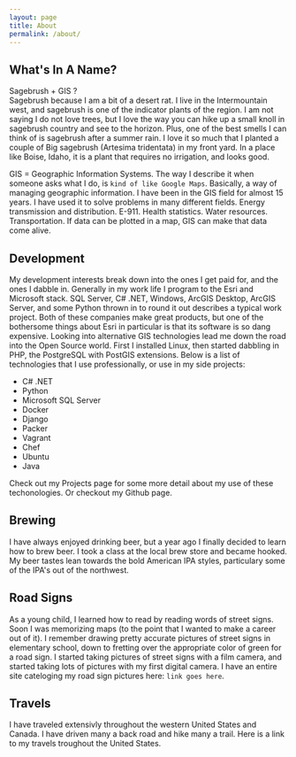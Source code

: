 ```yaml
---
layout: page
title: About
permalink: /about/
---
```


What's In A Name?
-------------------
Sagebrush + GIS ?  
Sagebrush because I am a bit of a desert rat.  I live in the Intermountain west, and sagebrush is one of the indicator plants of the region.  I am not saying I do not love trees, but I love the way you can hike up a small knoll in sagebrush country and see to the horizon.  Plus, one of the best smells I can think of is sagebrush after a summer rain. I love it so much that I planted a couple of Big sagebrush (Artesima tridentata) in my front yard.  In a place like Boise, Idaho, it is a plant that requires no irrigation, and looks good.

GIS = Geographic Information Systems.  The way I describe it when someone asks what I do, is `kind of like Google Maps`.  Basically, a way of managing geographic information.  I have been in the GIS field for almost 15 years.  I have used it to solve problems in many different fields.  Energy transmission and distribution.  E-911.  Health statistics.  Water resources.  Transportation.  If data can be plotted in a map, GIS can make that data come alive.

Development
-------------------
My development interests break down into the ones I get paid for, and the ones I dabble in.  Generally in my work life I program to the Esri and Microsoft stack.  SQL Server, C# .NET, Windows, ArcGIS Desktop, ArcGIS Server, and some Python thrown in to round it out describes a typical work project.  Both of these companies make great products, but one of the bothersome things about Esri in particular is that its software is so dang expensive.  Looking into alternative GIS technologies lead me down the road into the Open Source world.  First I installed Linux, then started dabbling in PHP, the PostgreSQL with PostGIS extensions.  Below is a list of technologies that I use professionally, or use in my side projects:

+ C# .NET
+ Python
+ Microsoft SQL Server
+ Docker
+ Django
+ Packer
+ Vagrant
+ Chef
+ Ubuntu
+ Java

Check out my Projects page for some more detail about my use of these techonologies.  Or checkout my Github page.


Brewing
-------------------
I have always enjoyed drinking beer, but a year ago I finally decided to learn how to brew beer.  I took a class at the local brew store and became hooked.  My beer tastes lean towards the bold American IPA styles, particulary some of the IPA's out of the northwest.

Road Signs
-------------------
As a young child, I learned how to read by reading words of street signs.  Soon I was memorizing maps (to the point that I wanted to make a career out of it).  I remember drawing pretty accurate pictures of street signs in elementary school, down to fretting over the appropriate color of green for a road sign.  I started taking pictures of street signs with a film camera, and started taking lots of pictures with my first digital camera.  I have an entire site cateloging my road sign pictures here: `link goes here`.  

Travels
------------
I have traveled extensivly throughout the western United States and Canada.  I have driven many a back road and hike many a trail.  Here is a link to my travels troughout the United States.

[United States Travels]: http://www.mob-rule.com/user-gifs/zmaillard.gif